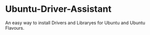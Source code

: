 # Ubuntu-Driver-Assistant
An easy way to install Drivers and Libraryes for Ubuntu and Ubuntu Flavours.

